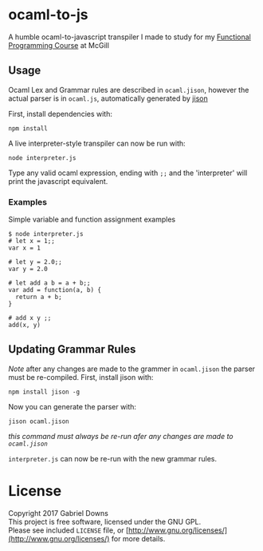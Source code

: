 # ocaml-to-js
A humble ocaml-to-javascript transpiler I made to study for my [Functional Programming Course](https://www.mcgill.ca/study/2016-2017/courses/comp-302) at McGill

## Usage

Ocaml Lex and Grammar rules are described in `ocaml.jison`, however the actual parser is in `ocaml.js`, automatically generated by [jison](http://zaa.ch/jison/) 

First, install dependencies with:
```
npm install
```

A live interpreter-style transpiler can now be run with:
```
node interpreter.js
```

Type any valid ocaml expression, ending with `;;` and the 'interpreter' will print the javascript equivalent.

### Examples
Simple variable and function assignment examples
```
$ node interpreter.js
# let x = 1;;
var x = 1

# let y = 2.0;;
var y = 2.0

# let add a b = a + b;;
var add = function(a, b) {
  return a + b;
} 

# add x y ;;
add(x, y)
```

## Updating Grammar Rules
*Note* after any changes are made to the grammer in `ocaml.jison` the parser must be re-compiled.
First, install jison with:
```
npm install jison -g
```

Now you can generate the parser with:
```
jison ocaml.jison
```

_this command must always be re-run afer any changes are made to `ocaml.jison`_

`interpreter.js` can now be re-run with the new grammar rules.


# License

Copyright 2017 Gabriel Downs \
This project is free software, licensed under the GNU GPL. \
Please see included `LICENSE` file, or [http://www.gnu.org/licenses/](http://www.gnu.org/licenses/) for more details.
